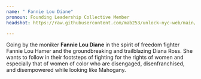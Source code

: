```yaml
---
name: " Fannie Lou Diane"
pronoun: Founding Leadership Collective Member
headshot: https://raw.githubusercontent.com/mab253/unlock-nyc-web/main/uploads/velvet_crop.png

---
```

Going by the moniker **Fannie Lou Diane** in the spirit of freedom fighter Fannie Lou Hamer and the groundbreaking and trailblazing Diana Ross. She wants to follow in their footsteps of fighting for the rights of women and especially that of women of color who are disengaged, disenfranchised, and disempowered while looking like Mahogany.